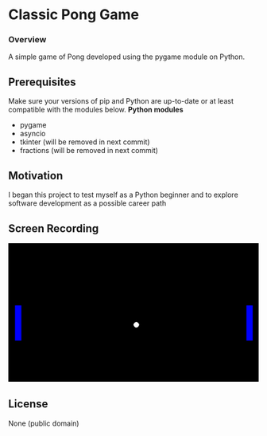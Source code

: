 # Classic Pong Game
### Overview
A simple game of Pong developed using the pygame module on Python.

## Prerequisites
Make sure your versions of pip and Python are up-to-date or at least compatible with the modules below. 
<b>Python modules</b>
- pygame
- asyncio
- tkinter (will be removed in next commit)
- fractions (will be removed in next commit)

## Motivation
I began this project to test myself as a Python beginner and to explore software development as a possible career path

## Screen Recording
![Pong Game - Animated gif demo](pong-game.gif)

## License
None (public domain)
